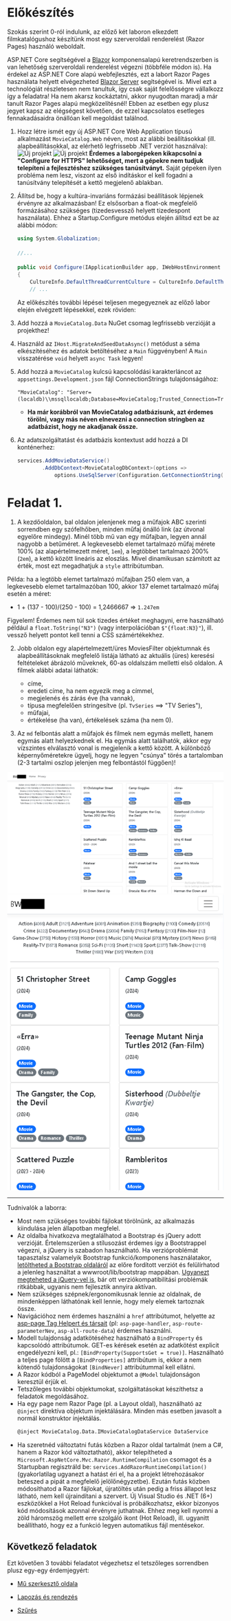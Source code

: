 # Előkészítés

Szokás szerint 0-ról indulunk, az előző két laboron elkezdett filmkatalógushoz készítünk most egy szerveroldali renderelést (Razor Pages) használó weboldalt.

ASP.NET Core segítségével a [Blazor](https://docs.microsoft.com/en-us/aspnet/core/blazor/) komponensalapú keretrendszerben is van lehetőség szerveroldali renderelést végezni (többféle módon is). Ha érdekel az ASP.NET Core alapú webfejlesztés, ezt a labort Razor Pages használata helyett elvégezheted [Blazor Server](https://docs.microsoft.com/en-us/aspnet/core/blazor/hosting-models) segítségével is. Mivel ezt a technológiát részletesen nem tanultuk, így csak saját felelősségre vállalkozz így a feladatra! Ha nem akarsz kockáztatni, akkor nyugodtan maradj a már tanult Razor Pages alapú megközelítésnél! Ebben az esetben egy plusz jegyet kapsz az elégségest követően, de ezzel kapcsolatos esetleges fennakadásaidra önállóan kell megoldást találnod.

1. Hozz létre ismét egy új ASP.NET Core Web Application típusú alkalmazást `MovieCatalog.Web` néven, most az alábbi beállításokkal (ill. alapbeállításokkal, az elérhető legfrissebb .NET verziót használva):
  ![Új projekt](images/uj-projekt-1.png)
  ![Új projekt](images/uj-projekt-2.png)
  **Érdemes a laborgépeken kikapcsolni a "Configure for HTTPS" lehetőséget, mert a gépekre nem tudjuk telepíteni a fejlesztéshez szükséges tanúsítványt.** Saját gépeken ilyen probléma nem lesz, viszont az első indításkor el kell fogadni a tanúsítvány telepítését a kettő megjelenő ablakban.
1. Állítsd be, hogy a kultúra-invariáns formázási beállítások lépjenek érvényre az alkalmazásban! Ez elsősorban a float-ok megfelelő formázásához szükséges (tizedesvessző helyett tizedespont használata). Ehhez a Startup.Configure metódus elején állítsd ezt be az alábbi módon:
    ``` C#
    using System.Globalization;

    //...

    public void Configure(IApplicationBuilder app, IWebHostEnvironment env)
    {
        CultureInfo.DefaultThreadCurrentCulture = CultureInfo.DefaultThreadCurrentUICulture = CultureInfo.InvariantCulture;
        // ...
    ```
    
    Az előkészítés további lépései teljesen megegyeznek az előző labor elején elvégzett lépésekkel, ezek röviden:

1. Add hozzá a `MovieCatalog.Data` NuGet csomag legfrissebb verzióját a projekthez!
1. Használd az `IHost.MigrateAndSeedDataAsync()` metódust a séma elkészítéséhez és adatok betöltéséhez a `Main` függvényben! A `Main` visszatérése `void` helyett `async Task` legyen!
1. Add hozzá a `MovieCatalog` kulcsú kapcsolódási karakterláncot az `appsettings.Development.json` fájl ConnectionStrings tulajdonságához:
    ``` 
    "MovieCatalog": "Server=(localdb)\\mssqllocaldb;Database=MovieCatalog;Trusted_Connection=True;MultipleActiveResultSets=true"
    ```
    - **Ha már korábbról van MovieCatalog adatbázisunk, azt érdemes törölni, vagy más néven elnevezni a connection stringben az adatbázist, hogy ne akadjanak össze.**
1. Az adatszolgáltatást és adatbázis kontextust add hozzá a DI konténerhez:
    ``` C#
    services.AddMovieDataService()
            .AddDbContext<MovieCatalogDbContext>(options =>
                options.UseSqlServer(Configuration.GetConnectionString("MovieCatalog")));
    ```

# Feladat 1.

1. A kezdőoldalon, bal oldalon jelenjenek meg a műfajok ABC szerinti sorrendben egy szófelhőben, minden műfaj önálló link (az útvonal egyelőre mindegy). Minél több mű van egy műfajban, legyen annál nagyobb a betűméret. A legkevesebb elemet tartalmazó műfaj mérete 100% (az alapértelmezett méret, `1em`), a legtöbbet tartalmazó 200% (`2em`), a kettő között lineáris az eloszlás. Mivel dinamikusan számított az érték, most ezt megadhatjuk a `style` attribútumban.

Példa: ha a legtöbb elemet tartalmazó műfajban 250 elem van, a legkevesebb elemet tartalmazóban 100, akkor 137 elemet tartalmazó műfaj esetén a méret:

- 1 + (137 - 100)/(250 - 100) = 1,2466667 => `1.247em`

Figyelem! Érdemes nem túl sok tizedes értéket meghagyni, erre használható például a `float.ToString("N3")` (vagy interpolációban `$"{float:N3}"`), ill. vessző helyett pontot kell tenni a CSS számértékekhez.

2. Jobb oldalon egy alapértelmezett/üres MoviesFilter objektumnak és alapbeállításoknak megfelelő listája látható az aktuális (üres) keresési feltételeket ábrázoló műveknek, 60-as oldalszám melletti első oldalon. A filmek alábbi adatai láthatók:
    - címe, 
    - eredeti címe, ha nem egyezik meg a címmel,
    - megjelenés és zárás éve (ha vannak),
    - típusa megfelelően stringesítve (pl. `TvSeries` ==> "TV Series"),
    - műfajai,
    - értékelése (ha van), értékelések száma (ha nem 0).

3. Az `md` felbontás alatt a műfajok és filmek nem egymás mellett, hanem egymás alatt helyezkednek el. Ha egymás alatt találhatók, akkor egy vízszintes elválasztó vonal is megjelenik a kettő között. A különböző képernyőméretekre ügyelj, hogy ne legyen "csúnya" törés a tartalomban (2-3 tartalmi oszlop jelenjen meg felbontástól függően)!

![Feladat 1.](images/feladat-1.png)
![Feladat 1.](images/feladat-1b.png)

<hr/>

Tudnivalók a laborra:
- Most nem szükséges további fájlokat törölnünk, az alkalmazás kiindulása jelen állapotban megfelel.
- Az oldalba hivatkozva megtalálhatod a Bootstrap és jQuery adott verzióját. Értelemszerűen a stílusozást érdemes így a Bootstrappel végezni, a jQuery is szabadon használható. Ha verzióproblémát tapasztalsz valamelyik Bootstrap funkció/komponens használatakor, [letöltheted a Bootstrap oldaláról](https://getbootstrap.com/) az előre fordított verziót és felülírhatod a jelenleg használtat a wwwroot/lib/bootstrap mappában. [Ugyanezt megteheted a jQuery-vel is](https://jquery.com/download/), bár ott verziókompatibilitási problémák ritkábbak, ugyanis nem fejlesztik annyira aktívan.
- Nem szükséges szépnek/ergonomikusnak lennie az oldalnak, de mindenképpen láthatónak kell lennie, hogy mely elemek tartoznak össze.
- Navigációhoz nem érdemes használni a `href` attribútumot, helyette az [asp-page Tag Helpert és társait](https://docs.microsoft.com/en-us/aspnet/core/mvc/views/tag-helpers/built-in/anchor-tag-helper) (pl: `asp-page-handler`, `asp-route-parameterNev`, `asp-all-route-data`) érdemes használni.
- Modell tulajdonság adatkötéséhez használható a `BindProperty` és kapcsolódó attribútumok. GET-es kérések esetén az adatkötést explicit engedélyezni kell, pl.: `[BindProperty(SupportsGet = true)]`. Használható a teljes page fölött a `[BindProperties]` attribútum is, ekkor a nem kötendő tulajdonságokat `[BindNever]` attribútummal kell ellátni.
- A Razor kódból a PageModel objektumot a `@Model` tulajdonságon keresztül érjük el.
- Tetszőleges további objektumokat, szolgáltatásokat készíthetsz a feladatok megoldásához.
- Ha egy page nem Razor Page (pl. a Layout oldal), használható az `@inject` direktíva objektum injektálására. Minden más esetben javasolt a normál konstruktor injektálás.
    ``` HTML
    @inject MovieCatalog.Data.IMovieCatalogDataService DataService
    ```
- Ha szeretnéd változtatni futás közben a Razor oldal tartalmát (nem a C#, hanem a Razor kód változtatható), akkor telepítheted a `Microsoft.AspNetCore.Mvc.Razor.RuntimeCompilation` csomagot és a Startupban regisztráld be: `services.AddRazorRuntimeCompilation()` (gyakorlatilag ugyanezt a hatást éri el, ha a projekt létrehozásakor beteszed a pipát a megfelelő jelölőnégyzetbe). Ezután futás közben módosíthatod a Razor fájlokat, újratöltés után pedig a friss állapot lesz látható, nem kell újraindítani a szervert. Új Visual Studio és .NET (6+) eszközökkel a Hot Reload funkcióval is próbálkozhatsz, ekkor bizonyos kód módosítások azonnal érvényre juthatnak. Ehhez meg kell nyomni a zöld háromszög mellett erre szolgáló ikont (Hot Reload), ill. ugyanitt beállítható, hogy ez a funkció legyen automatikus fájl mentésekor.

## Következő feladatok

Ezt követően 3 további feladatot végezhetsz el tetszőleges sorrendben plusz egy-egy érdemjegyért:

- [Mű szerkesztő oldala](Feladat-2.md)

- [Lapozás és rendezés](Feladat-3.md)

- [Szűrés](Feladat-4.md)
